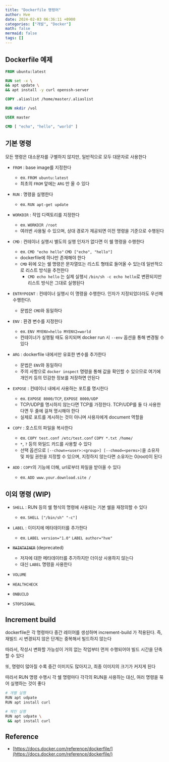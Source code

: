 ```yaml
---
title: "Dockerfile 명령어"
author: Hve
date: 2024-02-03 06:36:11 +0900
categories: ["개발", "Docker"]
math: false
mermaid: false
tags: []
---
```


## Dockerfile 예제

```dockerfile
FROM ubuntu:latest

RUN set -x \
&& apt update \
&& apt install -y curl openssh-server

COPY .aliaslist /home/master/.aliaslist

RUN mkdir /vol

USER master

CMD [ "echo", "hello", "world" ]
```

## 기본 명령

모든 명령은 대소문자를 구별하지 않지만, 일반적으로 모두 대문자로 사용한다

- `FROM` : base image를 지정한다
    - ex. `FROM ubuntu:latest`
    - 최초의 `FROM` 앞에는 `ARG` 만 올 수 있다

- `RUN` : 명령을 실행한다
    - ex. `RUN apt-get update`

- `WORKDIR` : 작업 디렉토리를 지정한다
    - ex. `WORKDIR /root`
    - 여러번 사용될 수 있으며, 상대 경로가 제공되면 이전 명령을 기준으로 수행된다

- `CMD` : 컨테이너 실행시 별도의 실행 인자가 없다면 이 쉘 명령을 수행한다
    - ex. `CMD "echo hello"` `CMD ["echo", "hello"]`
    - dockerfile에 하나만 존재해야 한다
    - `CMD` 뒤에 오는 쉘 명령은 문자열또는 리스트 형태로 들어올 수 있는데 일반적으로 리스트 방식을 추천한다
        - `CMD echo hello` 는 실제 실행시 `/bin/sh -c echo hello`로 변환되지만 리스트 방식은 그대로 실행된다

- `ENTRYPOINT` : 컨테이너 실행시 이 명령을 수행한다. 인자가 지정되었더라도 우선해 수행한다\
    - 문법은 `CMD`와 동일하다

- `ENV` : 환경 변수를 지정한다
    - ex. `ENV MYENV=hello MYENV2=world`
    - 컨테이너가 실행될 때도 유지되며 docker run 시 `--env` 옵션을 통해 변경될 수 있다

- `ARG` : dockerfile 내에서만 유효한 변수를 추가한다
    - 문법은 `ENV`와 동일하다
    - 주의 사항으로 `docker inspect` 명령을 통해 값을 확인할 수 있으므로 여기에 개인키 등의 민감한 정보를 저장하면 안된다

- `EXPOSE` : 컨테이너 내에서 사용하는 포트를 명시한다
    - ex. `EXPOSE 8000/TCP`, `EXPOSE 8000/UDP`
    - TCP/UDP를 명시하지 않는다면 TCP를 가정한다. TCP/UDP를 둘 다 사용한다면 두 줄에 걸쳐 명시해야 한다
    - 실제로 포트를 게시하는 것이 아니며 사용자에게 document 역할을 

- `COPY` : 호스트의 파일을 복사한다
    - ex. `COPY test.conf /etc/test.conf` `COPY *.txt /home/`
    - `*`, `?` 등의 와일드 카드를 사용할 수 있다
    - 선택 옵션으로 `[--chown=<user>:<group>] [--chmod=<perms>]`을 소유자 및 파일 권한을 지정할 수 있으며, 지정하지 않는다면 소유자는 0(root)이 된다

- `ADD` : `COPY`의 기능에 더해, url로부터 파일을 받아올 수 있다
    - ex. `ADD www.your.download.site /`

## 이외 명령 (WIP)

- `SHELL` : RUN 등의 쉘 형식의 명령에 사용되는 기본 쉘을 재정의할 수 있다
    - ex. `SHELL ["/bin/sh" "-c"]`


- `LABEL` : 이미지에 메타데이터를 추가한다
    - ex. `LABEL version="1.0"` `LABEL author="hve"`

- ~~`MAINTAINER`~~ (deprecated)
    - 저자에 대한 메타데이터를 추가하지만 더이상 사용하지 않는다
    - 대신 `LABEL` 명령을 사용한다

- `VOLUME`
- `HEALTHCHECK`
- `ONBUILD`
- `STOPSIGNAL`

## Increment build

dockerfile은 각 명령마다 중간 레이어를 생성하며 increment-build 가 적용된다. 즉, 재빌드 시 변경되지 않은 단계는 중복해서 빌드하지 않는다

따라서, 작성시 변화할 가능성이 거의 없는 작업부터 먼저 수행되어야 빌드 시간을 단축할 수 있다

또, 명령이 많아질 수록 중간 이미지도 많아지고, 최종 이미지의 크기가 커지게 된다

따라서 RUN 명령 수행시 각 쉘 명령마다 각각의 RUN을 사용하는 대신, 여러 명령을 묶어 실행하는 것이 좋다

```bash
# 개별 실행
RUN apt udpate
RUN apt install curl

# 체인 실행
RUN apt udpate \
 && apt install curl
```

## Reference

- [https://docs.docker.com/reference/dockerfile/](https://docs.docker.com/reference/dockerfile/)